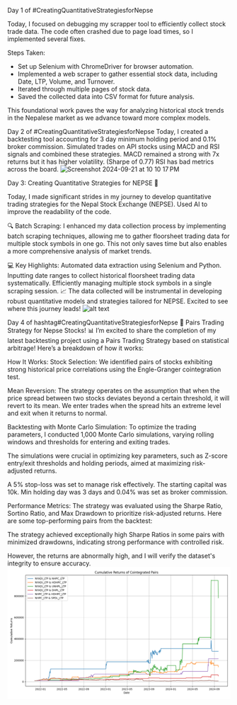 Day 1 of #CreatingQuantitativeStrategiesforNepse

Today, I focused on debugging my scrapper tool to efficiently collect stock trade data. The code often crashed due to page load times, so I implemented several fixes.

Steps Taken:
- Set up Selenium with ChromeDriver for browser automation.
- Implemented a web scraper to gather essential stock data, including Date, LTP, Volume, and Turnover.
- Iterated through multiple pages of stock data.
- Saved the collected data into CSV format for future analysis.

This foundational work paves the way for analyzing historical stock trends in the Nepalese market as we advance toward more complex models.


Day 2 of #CreatingQuantitativeStrategiesforNepse
Today, I created a backtesting tool accounting for 3 day minimum holding period and 0.1% broker commission.
Simulated trades on API stocks using MACD and RSI signals and combined these strategies.
MACD remained a strong with 7x returns but it has higher volatility. (Sharpe of 0.77)
RSI has bad metrics across the board.
<img width="1016" alt="Screenshot 2024-09-21 at 10 10 17 PM" src="https://github.com/user-attachments/assets/fb7102a9-c1bd-4515-b285-e2e6844de993">

Day 3: Creating Quantitative Strategies for NEPSE 🌟

Today, I made significant strides in my journey to develop quantitative trading strategies for the Nepal Stock Exchange (NEPSE). Used AI to improve the readability of the code.

🔍 Batch Scraping: I enhanced my data collection process by implementing batch scraping techniques, allowing me to gather floorsheet trading data for multiple stock symbols in one go. This not only saves time but also enables a more comprehensive analysis of market trends.

💻 Key Highlights:
Automated data extraction using Selenium and Python.
Inputting date ranges to collect historical floorsheet trading data systematically.
Efficiently managing multiple stock symbols in a single scraping session.
📈 The data collected will be instrumental in developing robust quantitative models and strategies tailored for NEPSE. Excited to see where this journey leads!
![alt text](<Screenshot 2024-09-22 at 2.56.16 PM.png>)

Day 4 of hashtag#CreatingQuantitativeStrategiesforNepse
🎯 Pairs Trading Strategy for Nepse Stocks! 📊
I’m excited to share the completion of my latest backtesting project using a Pairs Trading Strategy based on statistical arbitrage! Here’s a breakdown of how it works:

How It Works:
Stock Selection: We identified pairs of stocks exhibiting strong historical price correlations using the Engle-Granger cointegration test.

Mean Reversion: The strategy operates on the assumption that when the price spread between two stocks deviates beyond a certain threshold, it will revert to its mean. We enter trades when the spread hits an extreme level and exit when it returns to normal.

Backtesting with Monte Carlo Simulation:
To optimize the trading parameters, I conducted 1,000 Monte Carlo simulations, varying rolling windows and thresholds for entering and exiting trades.

The simulations were crucial in optimizing key parameters, such as Z-score entry/exit thresholds and holding periods, aimed at maximizing risk-adjusted returns.

A 5% stop-loss was set to manage risk effectively. The starting capital was 10k. Min holding day was 3 days and 0.04% was set as broker commission.

Performance Metrics:
The strategy was evaluated using the Sharpe Ratio, Sortino Ratio, and Max Drawdown to prioritize risk-adjusted returns. Here are some top-performing pairs from the backtest:

The strategy achieved exceptionally high Sharpe Ratios in some pairs with minimized drawdowns, indicating strong performance with controlled risk.

However, the returns are abnormally high, and I will verify the dataset's integrity to ensure accuracy.
![alt text](fig_statarb.png)